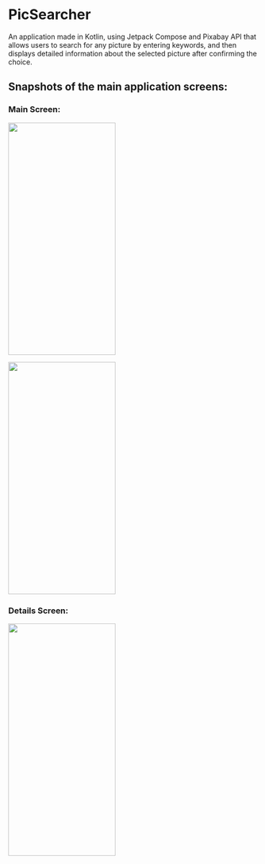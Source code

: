 # PicSearcher
An application made in Kotlin, using Jetpack Compose and Pixabay API that allows users to search for any picture by entering keywords, and then displays detailed information about the selected picture after confirming the choice.

## Snapshots of the main application screens:
### Main Screen:
<img src="https://github.com/user-attachments/assets/053e3056-d685-4464-9bc2-346b4e7f71b2"
 width= 216 height= 468>

<img src="https://github.com/user-attachments/assets/420327f9-a5f4-4dc8-a36d-f9aaa872cb4b" width= 216 height= 468>

### Details Screen:
<img src="https://github.com/user-attachments/assets/62190895-8c74-4f2b-ba5c-8abfbe269a34" width= 216 height= 468>
